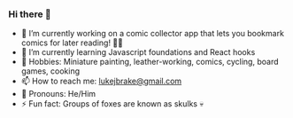 ### Hi there 👋

<!--
**BrakeLJ/BrakeLJ** is a ✨ _special_ ✨ repository because its `README.md` (this file) appears on your GitHub profile.

Here are some ideas to get you started:

-->

- 🔭 I’m currently working on a comic collector app that lets you bookmark comics for later reading! 🐱‍🏍
- 🌱 I’m currently learning Javascript foundations and React hooks
- 🥏 Hobbies: Miniature painting, leather-working, comics, cycling, board games, cooking 
- 📫 How to reach me: lukejbrake@gmail.com
- 🦊 Pronouns: He/Him
- ⚡ Fun fact: Groups of foxes are known as skulks 💀
